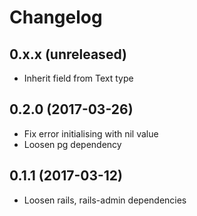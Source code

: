 # Changelog

## 0.x.x (unreleased)
- Inherit field from Text type

## 0.2.0 (2017-03-26)
- Fix error initialising with nil value
- Loosen pg dependency

## 0.1.1 (2017-03-12)
- Loosen rails, rails-admin dependencies
